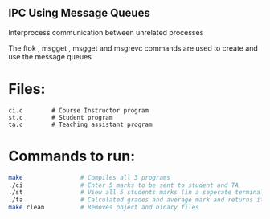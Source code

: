 ## IPC Using Message Queues

Interprocess communication between unrelated processes

The ftok , msgget , msgget and msgrevc commands are used to create and use the message queues

# Files:

```
ci.c        # Course Instructor program
st.c        # Student program
ta.c        # Teaching assistant program
```

# Commands to run:

```bash
make                # Compiles all 3 programs
./ci                # Enter 5 marks to be sent to student and TA
./st                # View all 5 students marks (in a seperate terminal)
./ta                # Calculated grades and average mark and returns it to CI
make clean          # Removes object and binary files
```

